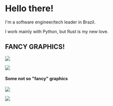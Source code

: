 # Hello there!

I'm a software engineer/tech leader in Brazil.

I work mainly with Python, but Rust is my new love.

## FANCY GRAPHICS!

![](https://github-readme-stats.vercel.app/api?username=jbiason&count_private=true&show_icons=true&theme=radical&hide_title=true)

![](https://github-readme-stats.vercel.app/api/top-langs/?username=jbiason&layout=compact&theme=radical)

#### Some not so "fancy" graphics

![](https://cr-skills-chart-widget.azurewebsites.net/api/api?username=jbiason)

![](https://cr-ss-service.azurewebsites.net/api/ScreenShot?widget=summary&username=jbiason)
